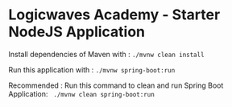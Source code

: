 # Logicwaves Academy - Starter NodeJS Application


Install dependencies of Maven with :
```./mvnw clean install```

Run this application with :
```./mvnw spring-boot:run```

Recommended : Run this command to clean and run Spring Boot Application:
``` ./mvnw clean spring-boot:run```
